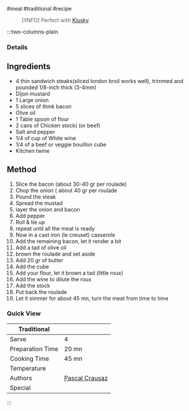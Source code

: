 #meal #traditional #recipe

> [!INFO]
> Perfect with [Klusky](Klusky.md).

:::two-columns-plain

### Details
## Ingredients

- 4 thin sandwich steaks(sliced london broil works well), trimmed and pounded 1/8-inch thick (3-4mm)
- Dijon mustard
- 1 Large onion
- 5 slices of think bacon
- Olive oil
- 1 Table spoon of flour
- 2 cans of Chicken stock( (or beef)
- Salt and pepper
- 1/4 of cup of White wine
- 1/4 of a beef or veggie bouillon cube
- Kitchen twine


## Method

1. Slice the bacon (about 30-40 gr per roulade)
2. Chop the onion ( about 40 gr per roulade
3. Pound the steak
4. Spread the mustad
5. layer the onion and bacon
6. Add pepper
7. Roll & tie up
8. repeat until all the meat is ready
9. Now in a cast iron (le creuset) casserole
10. Add the remaining bacon, let it render a bit
11. Add a tad of olive oil
12. brown the roulade and set aside
13. Add 20 gr of butter
14. Add the cube
15. Add your flour, let it brown a tad (little roux)
16. Add the wine to dilute the roux
17. Add the stock
18. Put back the roulade
19. Let it simmer for about 45 mn, turn the meat from time to time



### Quick View
| Traditional      |                                                |
| ---------------- | ---------------------------------------------- |
| Serve            | 4                                              |
| Preparation Time | 20 mn                                          |
| Cooking Time     | 45 mn                                          |
| Temperature      |                                                |
| Authors          | [Pascal Crausaz](mailto:pascal@askpascal.com)  |
| Special          |                                                |

:::

